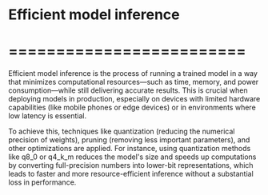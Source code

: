 # Efficient model inference
# =========================

Efficient model inference is the process of running a trained model in a way that minimizes computational resources—such as time, memory, and power consumption—while still delivering accurate results. This is crucial when deploying models in production, especially on devices with limited hardware capabilities (like mobile phones or edge devices) or in environments where low latency is essential.

To achieve this, techniques like quantization (reducing the numerical precision of weights), pruning (removing less important parameters), and other optimizations are applied. For instance, using quantization methods like q8_0 or q4_k_m reduces the model's size and speeds up computations by converting full-precision numbers into lower-bit representations, which leads to faster and more resource-efficient inference without a substantial loss in performance.
